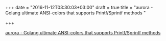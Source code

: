 +++
date = "2016-11-12T03:30:03+03:00"
draft = true
title = "aurora - Golang ultimate ANSI-colors that supports Printf/Sprintf methods "

+++

<p><a href="https://t.co/EcD1V6cdaT">aurora - Golang ultimate ANSI-colors that supports Printf/Sprintf methods </a></p>
